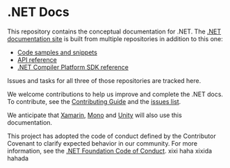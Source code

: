 # .NET Docs

This repository contains the conceptual documentation for .NET. The [.NET documentation site](https://docs.microsoft.com/dotnet) is built from multiple repositories in addition to this one:

- [Code samples and snippets](https://github.com/dotnet/samples)
- [API reference](https://github.com/dotnet/dotnet-api-docs)
- [.NET Compiler Platform SDK reference](https://github.com/dotnet/roslyn-api-docs)

Issues and tasks for all three of those repositories are tracked here.

We welcome contributions to help us improve and complete the .NET docs. To contribute, see the [Contributing Guide](https://github.com/dotnet/docs/blob/master/CONTRIBUTING.md) and the [issues list](https://github.com/dotnet/docs/issues).

We anticipate that [Xamarin](https://docs.microsoft.com/xamarin), [Mono](http://docs.go-mono.com/?link=root%3a%2fclasslib) and [Unity](http://docs.unity3d.com/Manual/index.html) will also use this documentation.

This project has adopted the code of conduct defined by the Contributor Covenant
to clarify expected behavior in our community.
For more information, see the [.NET Foundation Code of Conduct](https://dotnetfoundation.org/code-of-conduct).
xixi
haha
xixida
hahada
